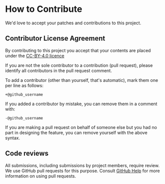 # How to Contribute

We'd love to accept your patches and contributions to this project. 

## Contributor License Agreement

By contributing to this project you accept that your contents are placed under the [CC-BY-4.0 licence](https://github.com/edrlab/thorium-reader-doc?tab=CC-BY-4.0-1-ov-file#readme)


If you are not the sole contributor to a contribution (pull request), please identify all 
contributors in the pull request comment.

To add a contributor (other than yourself, that's automatic), mark them one per line as follows:

```
+@github_username
```

If you added a contributor by mistake, you can remove them in a comment with:

```
-@github_username
```

If you are making a pull request on behalf of someone else but you had no part in designing the 
feature, you can remove yourself with the above syntax.


## Code reviews

All submissions, including submissions by project members, require review. We
use GitHub pull requests for this purpose. Consult
[GitHub Help](https://help.github.com/articles/about-pull-requests/) for more
information on using pull requests.

<!-- ## Community Guidelines

This project follows -->

